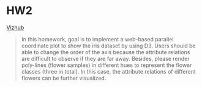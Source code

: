 # HW2
[Vizhub](https://vizhub.com/JasonYeong0821/e4f1176dd88f4d039da42e03ef67c4e9 "link")

>In this homework, goal is to implement a web-based parallel coordinate plot to show the iris dataset by using D3. Users should be able to change the order of the axis because the attribute relations are difficult to observe if they are far away. Besides, please render poly-lines (flower samples) in different hues to represent the flower classes (three in total). In this case, the attribute relations of different flowers can be further visualized.